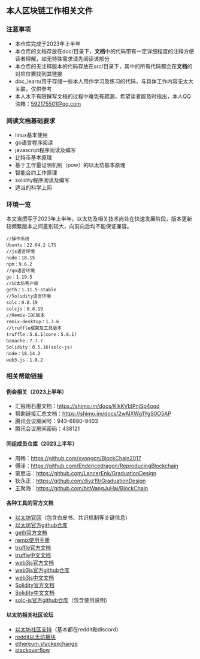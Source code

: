 ## 本人区块链工作相关文件
### 注意事项
- 本仓库完成于2023年上半年
- 本仓库的文档存放在doc/目录下，**文档**中的代码带有一定详细程度的注释方便读者理解，如无特殊需求请先阅读该部分
- 本仓库的无注释版本的代码存放在src/目录下，其中的所有代码都会在**文档**的对应位置找到其链接
- doc_learn/用于存储一些本人用作学习及练习的代码，与具体工作内容无太大关联，仅供参考
- 本人水平有限撰写文档的过程中难免有疏漏，希望读者能及时指出，本人QQ油箱：592175501@qq.com
### 阅读文档基础要求
- linux基本使用
- go语言程序阅读
- javascript程序阅读及编写
- 比特币基本原理
- 基于工作量证明机制（pow）的以太坊基本原理
- 智能合约工作原理
- solidity程序阅读及编写
- 适当的科学上网
### 环境一览  
本文当撰写于2023年上半年，以太坊及相关技术尚处在快速发展阶段，版本更新较频繁版本之间差别较大，向前向后均不能保证兼容。
```
//操作系统
Ubuntu：22.04.2 LTS
//js语言环境
node：18.15
npm：9.6.2
//go语言环境
go：1.19.5  
//以太坊客户端
geth：1.11.5-stable
//Solidity语言环境
solc：0.8.19
solcjs：0.8.19
//Remix-IDE版本
remix-desktop：1.3.6
//truffle框架及工具版本
truffle：5.8.1(core：5.8.1)
Ganache：7.7.7
Solidity：0.5.16(solc-js)
node：18.14.2
web3.js：1.8.2
```
### 相关帮助链接
#### 例会相关（2023上半年）
- 汇报用石墨文档：https://shimo.im/docs/KlkKVblPnjSp4oqd
- 帮助链接汇总文档：https://shimo.im/docs/2wAlXWg1YgS0O5AP
- 腾讯会议房间号：943-6880-9403
- 腾讯会议房间密码：438121
#### 同组成员仓库（2023上半年）
- 周畅：https://github.com/xyongcn/BlockChain2017
- 傅泽：https://github.com/Endericedragon/ReproducingBlockchain
- 蒙思洁：https://github.com/LancerEnk/GraduationDesign
- 狄永正：https://github.com/diyz19/GraduationDesign
- 王聚海：https://github.com/bitWangJuHai/BlockChain
#### 各种工具的官方文档
- [以太坊官网](https://ethereum.org/en/)（包含白皮书、共识机制等关键信息）
- [以太坊官方github仓库](https://github.com/ethereum)
- [geth官方文档](https://geth.ethereum.org/docs/getting-started)
- [remix使用手册](https://remix-ide.readthedocs.io/en/latest/index.html)
- [truffle官方文档](https://trufflesuite.com/docs/)
- [truffle中文文档](https://learnblockchain.cn/docs/truffle/quickstart.html)
- [web3js官方文档](https://web3js.readthedocs.io/en/v1.8.1/index.html)
- [web3js官方github仓库](https://github.com/web3/web3.js)
- [web3js中文文档](https://learnblockchain.cn/docs/web3.js/index.html)  
- [Solidity官方文档](https://docs.soliditylang.org/en/v0.8.17/)
- [Solidity中文文档](https://solidity-cn.readthedocs.io/zh/develop/index.html)  
- [solc-js官方github仓库](https://github.com/ethereum/solc-js)（包含使用说明）
#### 以太坊相关社区论坛
- [以太坊社区支持](https://ethereum.org/en/community/support/)（基本都在reddit和discord）
- [reddit以太坊板块](https://www.reddit.com/r/ethereum/)
- [ethereum.stackexchange](https://ethereum.stackexchange.com/)
- [stackoverflow](https://stackoverflow.com)